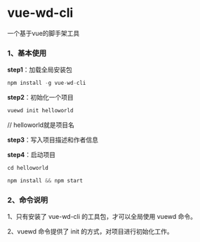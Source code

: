 # vue-wd-cli
一个基于vue的脚手架工具
### 1、基本使用

**step1**：加载全局安装包
```javascript
npm install -g vue-wd-cli
```
**step2**：初始化一个项目
```javascript
vuewd init helloworld
```
// helloworld就是项目名

**step3**：写入项目描述和作者信息

**step4**：启动项目

```javascript
cd helloworld

npm install && npm start
```


### 2、命令说明

1、只有安装了 vue-wd-cli 的工具包，才可以全局使用 vuewd 命令。

2、vuewd 命令提供了 init 的方式，对项目进行初始化工作。
